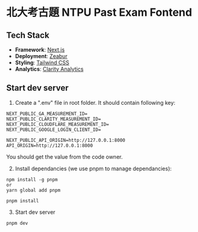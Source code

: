 # 北大考古題 NTPU Past Exam Fontend

## Tech Stack

- **Framework**: [Next.js](https://nextjs.org/)
- **Deployment**: [Zeabur](https://zeabur.com)
- **Styling**: [Tailwind CSS](https://tailwindcss.com)
- **Analytics**: [Clarity Analytics](https://clarity.microsoft.com/)


## Start dev server
1. Create a ".env" file in root folder. It should contain following key:
```
NEXT_PUBLIC_GA_MEASUREMENT_ID=
NEXT_PUBLIC_CLARITY_MEASUREMENT_ID=
NEXT_PUBLIC_CLOUDFLARE_MEASUREMENT_ID=
NEXT_PUBLIC_GOOGLE_LOGIN_CLIENT_ID=

NEXT_PUBLIC_API_ORIGIN=http://127.0.0.1:8000
API_ORIGIN=http://127.0.0.1:8000
```

You should get the value from the code owner.

2. Install dependancies (we use pnpm to manage dependancies):
```shell
npm install -g pnpm
or
yarn global add pnpm
```
```shell
pnpm install
```

3. Start dev server
```shell
pnpm dev
```